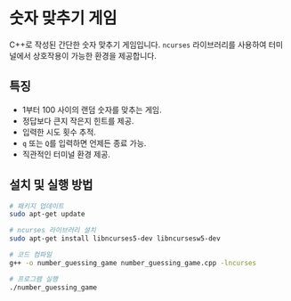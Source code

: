 # 숫자 맞추기 게임

C++로 작성된 간단한 숫자 맞추기 게임입니다. `ncurses` 라이브러리를 사용하여 터미널에서 상호작용이 가능한 환경을 제공합니다.

## 특징
- 1부터 100 사이의 랜덤 숫자를 맞추는 게임.
- 정답보다 큰지 작은지 힌트를 제공.
- 입력한 시도 횟수 추적.
- `q` 또는 `Q`를 입력하면 언제든 종료 가능.
- 직관적인 터미널 환경 제공.

## 설치 및 실행 방법
```bash
# 패키지 업데이트
sudo apt-get update

# ncurses 라이브러리 설치
sudo apt-get install libncurses5-dev libncursesw5-dev

# 코드 컴파일
g++ -o number_guessing_game number_guessing_game.cpp -lncurses

# 프로그램 실행
./number_guessing_game
